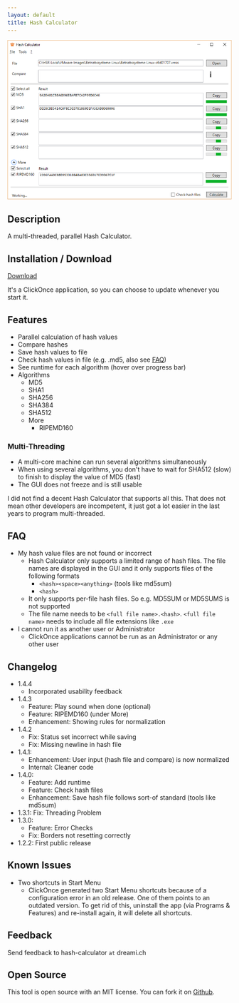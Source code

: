 ```yaml
---
layout: default
title: Hash Calculator
---
```

![Screenshot](Hash-Calculator.png)

## Description
A multi-threaded, parallel Hash Calculator.

## Installation / Download
[Download](//raw.githubusercontent.com/lroellin/hash-calculator/master/Hash-Calculator/Hash-Calculator/publish/setup.exe)

It's a ClickOnce application, so you can choose to update whenever you start it.

## Features
* Parallel calculation of hash values
* Compare hashes
* Save hash values to file
* Check hash values in file (e.g. .md5, also see [FAQ](#faq))
* See runtime for each algorithm (hover over progress bar)
* Algorithms
  * MD5
  * SHA1
  * SHA256
  * SHA384
  * SHA512
  * More
    * RIPEMD160

### Multi-Threading
* A multi-core machine can run several algorithms simultaneously
* When using several algorithms, you don't have to wait for SHA512 (slow) to finish to display the value of MD5 (fast)
* The GUI does not freeze and is still usable

I did not find a decent Hash Calculator that supports all this. That does not mean other developers are incompetent, it just got a lot easier in the last years to program multi-threaded.

## FAQ
* My hash value files are not found or incorrect
  * Hash Calculator only supports a limited range of hash files. The file names are displayed in the GUI and it only supports files of the following formats
    * `<hash><space><anything>` (tools like md5sum)
    * `<hash>`
  * It only supports per-file hash files. So e.g. MD5SUM or MD5SUMS is not supported
  * The file name needs to be `<full file name>.<hash>`. `<full file name>` needs to include all file extensions like `.exe`
* I cannot run it as another user or Administrator
  * ClickOnce applications cannot be run as an Administrator or any other user

## Changelog
* 1.4.4
  * Incorporated usability feedback
* 1.4.3
  * Feature: Play sound when done (optional)
  * Feature: RIPEMD160 (under More)
  * Enhancement: Showing rules for normalization
* 1.4.2
  * Fix: Status set incorrect while saving
  * Fix: Missing newline in hash file
* 1.4.1:
  * Enhancement: User input (hash file and compare) is now normalized
  * Internal: Cleaner code
* 1.4.0:
  * Feature: Add runtime
  * Feature: Check hash files
  * Enhancement: Save hash file follows sort-of standard (tools like md5sum)
* 1.3.1: Fix: Threading Problem
* 1.3.0:
  * Feature: Error Checks
  * Fix: Borders not resetting correctly
* 1.2.2: First public release
 

## Known Issues
* Two shortcuts in Start Menu
  * ClickOnce generated two Start Menu shortcuts because of a configuration error in an old release. One of them points to an outdated version. To get rid of this, uninstall the app (via Programs & Features) and re-install again, it will delete all shortcuts.

## Feedback
Send feedback to hash-calculator `at` dreami.ch

## Open Source
This tool is open source with an MIT license. You can fork it on [Github](https://github.com/lroellin/Hash-Calculator).

